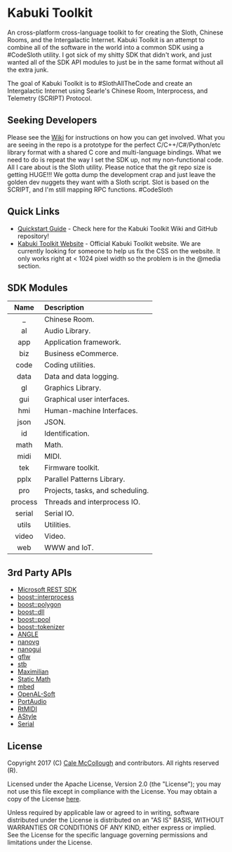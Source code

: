 # Kabuki Toolkit
An cross-platform cross-language toolkit to for creating the Sloth,
Chinese Rooms, and the Intergalactic Internet. Kabuki Toolkit is an attempt to
combine all of the software in the world into a common SDK using a #CodeSloth 
utility. I got sick of my shitty SDK that didn't work, and just wanted all of
the SDK API modules to just be in the same format without all the extra junk.

The goal of Kabuki Toolkit is to #SlothAllTheCode and create an Intergalactic
Internet using Searle's Chinese Room, Interprocess, and Telemetry (SCRIPT) Protocol.

## Seeking Developers
Please see the [Wiki](https://github.com/kabuki-toolkit/kabuki_toolkit/wiki) 
for instructions on how you can get involved. What you are seeing in the repo 
is a  prototype for the perfect C/C++/C#/Python/etc library format with a 
shared C core and multi-language bindings. What we need to do is repeat the 
way I set the SDK up, not my non-functional code. All I care about is the 
Sloth utility. Please notice that the git repo size is getting HUGE!!! We 
gotta dump the development crap and just leave the golden dev nuggets they 
want with a Sloth script. Slot is based on the SCRIPT, and I'm still mapping 
RPC functions. #CodeSloth

## Quick Links
* [Quickstart Guide](https://github.com/Kabuki-Toolkit/Kabuki_Toolkit/wiki/Quickstart-Guide.md) -
    Check here for the Kabuki Toolkit Wiki and GitHub repository!
* [Kabuki Toolkit Website](https://kabuki-toolkit.github.io/) - Official Kabuki Toolkit website. We are currently looking for someone to help us fix the CSS on the website. It only works right at < 1024 pixel width so the problem is in the @media section.

## SDK Modules
| Name    | Description  |
|:-------:|:-------------|
| _       | Chinese Room.|
| al      | Audio Library.|
| app     | Application framework.|
| biz     | Business eCommerce.|
| code    | Coding utilities.|
| data    | Data and data logging.|
| gl      | Graphics Library.|
| gui     | Graphical user interfaces.|
| hmi     | Human-machine Interfaces.|
| json    | JSON.|
| id      | Identification.|
| math    | Math.|
| midi    | MIDI.|
| tek     | Firmware toolkit.|
| pplx    | Parallel Patterns Library.|
| pro     | Projects, tasks, and scheduling.|
| process | Threads and interprocess IO.|
| serial  | Serial IO.|
| utils   | Utilities.|
| video   | Video.|
| web     | WWW and IoT.|

## 3rd Party APIs
* [Microsoft REST SDK](https://github.com/Microsoft/cpprestsdk)
* [boost::interprocess](http://www.boost.org/)
* [boost::polygon](http://www.boost.org/)
* [boost::dll](http://www.boost.org/)
* [boost::pool](http://www.boost.org/)
* [boost::tokenizer](http://www.boost.org/)
* [ANGLE](https://github.com/google/angle)
* [nanovg](https://github.com/memononen/nanovg)
* [nanogui](https://github.com/wjakob/nanogui)
* [gflw](http://www.glfw.org/)
* [stb](https://github.com/nothings/stb)
* [Maximilian](https://github.com/micknoise/Maximilian)
* [Static Math](https://github.com/Morwenn/static_math)
* [mbed](https://www.mbed.com/en/)
* [OpenAL-Soft](https://github.com/kcat/openal-soft)
* [PortAudio](http://www.portaudio.com/)
* [RtMIDI](https://github.com/thestk/rtmidi)
* [AStyle](http://astyle.sourceforge.net/)
* [Serial](https://github.com/wjwwood/serial)

## License
Copyright 2017 (C) [Cale McCollough](mailto:calemccollough@gmail.com) and contributors. All rights reserved (R).

Licensed under the Apache License, Version 2.0 (the "License"); you may not use this file except in compliance with the License. You may obtain a copy of the License [here](http://www.apache.org/licenses/LICENSE-2.0).

Unless required by applicable law or agreed to in writing, software distributed under the License is distributed on an "AS IS" BASIS, WITHOUT WARRANTIES OR CONDITIONS OF ANY KIND, either express or implied. See the License for the specific language governing permissions and limitations under the License.
